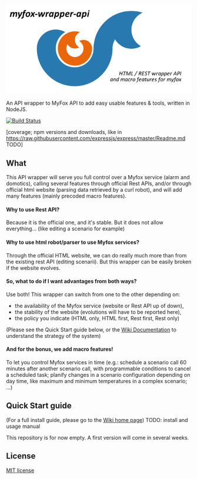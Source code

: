 ![myfox-wrapper-logo](https://raw.githubusercontent.com/gxapplications/myfox-wrapper-api/master/lib/assets/logo.png)

An API wrapper to MyFox API to add easy usable features & tools, written in NodeJS.

[![Build Status](https://secure.travis-ci.org/gxapplications/myfox-wrapper-api.png)](http://travis-ci.org/gxapplications/myfox-wrapper-api)

[coverage; npm versions and downloads, like in https://raw.githubusercontent.com/expressjs/express/master/Readme.md TODO]

## What
This API wrapper will serve you full control over a Myfox service (alarm and domotics), calling several features through official Rest APIs, and/or through official html website (parsing data retrieved by a curl robot), and will add many features (mainly precoded macro features).

#### Why to use Rest API?
Because it is the official one, and it's stable. But it does not allow everything... (like editing a scenario for example)

#### Why to use html robot/parser to use Myfox services?
Through the official HTML website, we can do really much more than from the existing rest API (editing scenarii). But this wrapper can be easily broken if the website evolves.

#### So, what to do if I want advantages from both ways?
Use both! This wrapper can switch from one to the other depending on:
- the availability of the Myfox service (website or Rest API up of down), 
- the stability of the website (evolutions will have to be reported here),
- the policy you indicate (HTML only, HTML first, Rest first, Rest only)

(Please see the Quick Start guide below, or the [Wiki Documentation](https://github.com/gxapplications/myfox-wrapper-api/wiki/Start-from-here!) to understand the strategy of the system)

#### And for the bonus, we add macro features!
To let you control Myfox services in time (e.g.: schedule a scenario call 60 minutes after another scenario call, with programmable conditions to cancel a scheduled task; planify changes in a scenario configuration depending on day time, like maximum and minimum temperatures in a complex scenario; ...)

## Quick Start guide
(For a full install guide, please go to the [Wiki home page](https://github.com/gxapplications/myfox-wrapper-api/wiki/Start-from-here!))
TODO: install and usage manual

This repository is for now empty. A first version will come in several weeks.

## License
[MIT license](LICENSE)

[npm-image]: https://img.shields.io/npm/v/express.svg
[npm-url]: https://npmjs.org/package/express
